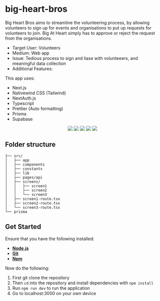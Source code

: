 # big-heart-bros

Big Heart Bros aims to streamline the volunteering process, by allowing volunteers to sign up for events and organisations to put up requests for volunteers to join. Big At Heart simply has to approve or reject the request from the organisations.

-   Target User: Volunteers
-   Medium: Web app
-   Issue: Tedious process to sign and liase with volunteeers, and meaningful data collection
-   Additional Features:

This app uses:

-   Next.js
-   Nativewind CSS (Tailwind)
-   NextAuth.js
-   Typescript
-   Prettier (Auto formatting)
-   Prisma
-   Supabase

<p align='center'>
<img src='https://img.shields.io/badge/-NextJS-white?logo=nextdotjs&logoColor=black'>
<img src='https://img.shields.io/badge/-TailwindCSS-06B6D4?logo=tailwindcss&logoColor=white''>
<img src='https://img.shields.io/badge/-TypeScript-3178C6?logo=typescript&logoColor=white''>
<img src='https://img.shields.io/badge/-Prisma-blue?logo=prisma&logoColor=darkblue'>
<img src='https://img.shields.io/badge/-Supabase-white?logo=supabase&logoColor=green'>
  
</p>

## Folder structure
```
├── src/  
│   ├── app  
│   ├── components  
│   ├── constants  
│   ├── lib  
│   ├── pages/api  
│   ├── screens/  
│   │   ├── screen1  
│   │   ├── screen2  
│   │   └── screen3  
│   ├── screen1-route.tsx  
│   ├── screen2-route.tsx  
│   └── screen3-route.tsx  
└── prisma
```

## Get Started
Ensure that you have the following installed:
- [**Node.js**](https://nodejs.dev/en/download/)
- [**Git**](https://git-scm.com/downloads)
- [**Npm**](https://www.npmjs.com/package/npm)

Now do the following:
1. First git clone the repository
2. Then `cd` into the repository and install dependencies with `npm install`
3. Run `npm run dev` to run the application
4. Go to localhost:3000 on your own device
